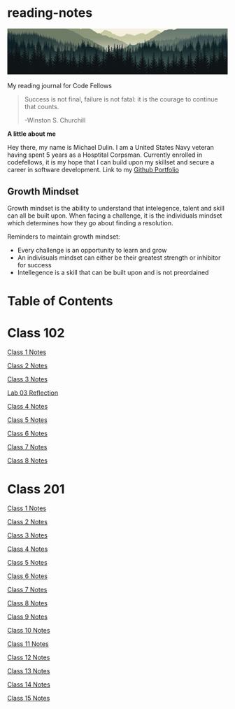 # reading-notes
![Mountain range banner](banner.jpg)

My reading journal for Code Fellows

> Success is not final, failure is not fatal: it is the courage to continue that counts.
>
>   -Winston S. Churchill

**A little about me**

Hey there, my name is Michael Dulin. I am a United States Navy veteran having spent 5 years as a Hosptital Corpsman. Currently enrolled in codefellows, it is my hope that  I can build upon my skillset and secure a career in software development.
Link to my [Github Portfolio](https://github.com/MichaelDulin)

## Growth Mindset

Growth mindset is the ability to understand that intelegence, talent and skill can all be built upon. When facing a challenge, it is the individuals mindset which determines how they go about finding a resolution.

Reminders to maintain growth mindset:
- Every challenge is an opportunity to learn and grow
- An indivisuals mindset can either be their greatest strength or inhibitor for success
- Intellegence is a skill that can be built upon and is not preordained 

# Table of Contents

# Class 102 #

[Class 1 Notes](reading-notes/102/class1.md)

[Class 2 Notes](102/class2.md)

[Class 3 Notes](102/class3.md)

[Lab 03 Reflection](102/lab3discussion.md)

[Class 4 Notes](102/class4.md)

[Class 5 Notes](102/class5.md)

[Class 6 Notes](102/class6.md)

[Class 7 Notes](102/class7.md)

[Class 8 Notes](102/class8.md)

# Class 201 #

[Class 1 Notes](201/class2.1.md)

[Class 2 Notes](201/class2.2.md)

[Class 3 Notes](201/class2.3.md)

[Class 4 Notes](201/class2.4.md)

[Class 5 Notes](201/class2.5.md)

[Class 6 Notes](201/class2.6.md)

[Class 7 Notes](201/class2.7.md)

[Class 8 Notes](201/class2.8.md)

[Class 9 Notes](201/class2.9.md)

[Class 10 Notes](201/class2.10.md)

[Class 11 Notes](201/class2.11.md)

[Class 12 Notes](201/class2.12.md)

[Class 13 Notes](201/class2.13.md)

[Class 14 Notes](201/class2.14.md)

[Class 15 Notes](201/class2.15.md)



